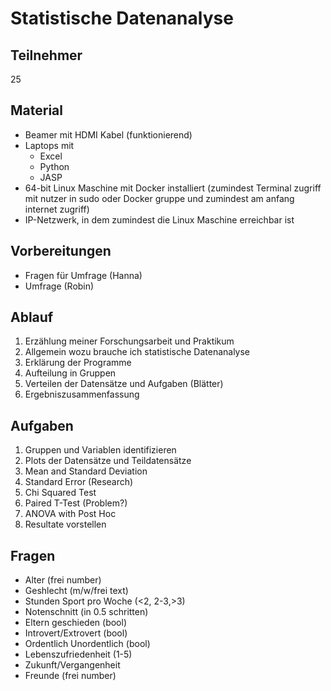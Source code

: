 
# Statistische Datenanalyse

## Teilnehmer

25

## Material

* Beamer mit HDMI Kabel (funktionierend)
* Laptops mit
  * Excel
  * Python
  * JASP
* 64-bit Linux Maschine mit Docker installiert (zumindest Terminal zugriff mit nutzer in sudo oder Docker gruppe und zumindest am anfang internet zugriff)
* IP-Netzwerk, in dem zumindest die Linux Maschine erreichbar ist

## Vorbereitungen

* Fragen für Umfrage (Hanna)
* Umfrage (Robin)

## Ablauf

1. Erzählung meiner Forschungsarbeit und Praktikum
2. Allgemein wozu brauche ich statistische Datenanalyse
3. Erklärung der Programme
4. Aufteilung in Gruppen
5. Verteilen der Datensätze und Aufgaben (Blätter)
6. Ergebniszusammenfassung

## Aufgaben

1. Gruppen und Variablen identifizieren
2. Plots der Datensätze und Teildatensätze
3. Mean and Standard Deviation
4. Standard Error (Research)
5. Chi Squared Test
6. Paired T-Test (Problem?)
7. ANOVA with Post Hoc
8. Resultate vorstellen

## Fragen

* Alter (frei number)
* Geshlecht (m/w/frei text)
* Stunden Sport pro Woche (<2, 2-3,>3)
* Notenschnitt (in 0.5 schritten)
* Eltern geschieden (bool)
* Introvert/Extrovert (bool)
* Ordentlich Unordentlich (bool)
* Lebenszufriedenheit (1-5)
* Zukunft/Vergangenheit
* Freunde (frei number)
